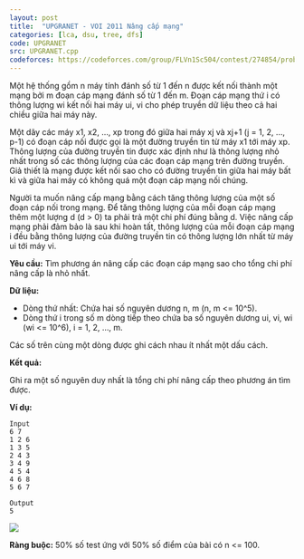 ```yaml
---
layout: post
title:  "UPGRANET - VOI 2011 Nâng cấp mạng"
categories: [lca, dsu, tree, dfs]
code: UPGRANET
src: UPGRANET.cpp
codeforces: https://codeforces.com/group/FLVn1Sc504/contest/274854/problem/G
---
```


Một hệ thống gồm n máy tính đánh số từ 1 đến n được kết nối thành một mạng bởi m đoạn cáp mạng đánh số từ 1 đến m. Đoạn cáp mạng thứ i có thông lượng wi kết nối hai máy ui, vi cho phép truyền dữ liệu theo cả hai chiều giữa hai máy này.

Một dãy các máy x1, x2, …, xp trong đó giữa hai máy xj và xj+1 (j = 1, 2, …, p-1) có đoạn cáp nối được gọi là một đường truyền tin từ máy x1 tới máy xp. Thông lượng của đường truyền tin được xác định như là thông lượng nhỏ nhất trong số các thông lượng của các đoạn cáp mạng trên đường truyền. Giả thiết là mạng được kết nối sao cho có đường truyền tin giữa hai máy bất kì và giữa hai máy có không quá một đoạn cáp mạng nối chúng.

Người ta muốn nâng cấp mạng bằng cách tăng thông lượng của một số đoạn cáp nối trong mạng. Để tăng thông lượng của mỗi đoạn cáp mạng thêm một lượng d (d > 0) ta phải trả một chi phí đúng bằng d. Việc nâng cấp mạng phải đảm bảo là sau khi hoàn tất, thông lượng của mỗi đoạn cáp mạng i đều bằng thông lượng của đường truyền tin có thông lượng lớn nhất từ máy ui tới máy vi.

**Yêu cầu:** Tìm phương án nâng cấp các đoạn cáp mạng sao cho tổng chi phí nâng cấp là nhỏ nhất.

**Dữ liệu:**

+ Dòng thứ nhất: Chứa hai số nguyên dương n, m (n, m <= 10^5).
+ Dòng thứ i trong số m dòng tiếp theo chứa ba số nguyên dương ui, vi, wi (wi <= 10^6), i = 1, 2, …, m.

Các số trên cùng một dòng được ghi cách nhau ít nhất một dấu cách.

**Kết quả:** 

Ghi ra một số nguyên duy nhất là tổng chi phí nâng cấp theo phương án tìm được.

**Ví dụ:**

```
Input
6 7  
1 2 6  
1 3 5  
2 4 3  
3 4 9  
4 5 4  
4 6 8  
5 6 7

Output
5
```

![](https://vn.spoj.com/content/voj:upgranet.png)

**Ràng buộc:** 50% số test ứng với 50% số điểm của bài có n <= 100.

<!--more-->


